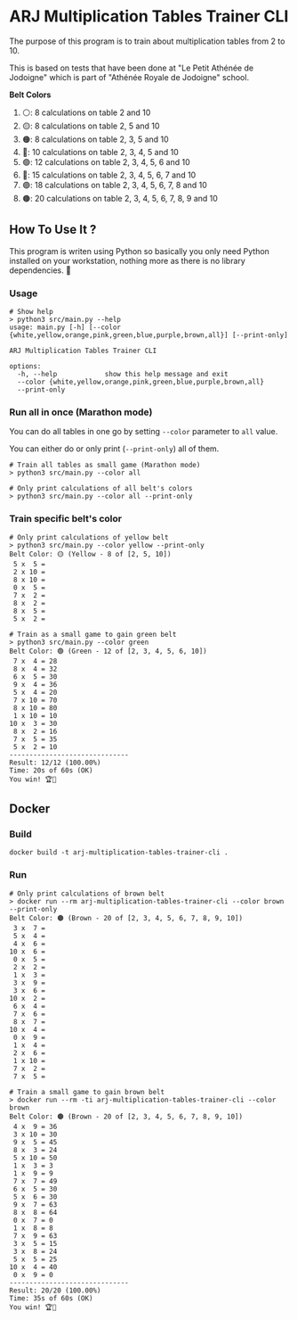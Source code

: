 # ARJ Multiplication Tables Trainer CLI

The purpose of this program is to train about multiplication tables from 2 to 10.

This is based on tests that have been done at "Le Petit Athénée de Jodoigne" which is part of "Athénée Royale de Jodoigne" school.

**Belt Colors**

1) ⚪️: 8 calculations on table 2 and 10
2) 🟡: 8 calculations on table 2, 5 and 10
3) 🟠: 8 calculations on table 2, 3, 5 and 10
4) 🩷: 10 calculations on table 2, 3, 4, 5 and 10
5) 🟢: 12 calculations on table 2, 3, 4, 5, 6 and 10
6) 🔵: 15 calculations on table 2, 3, 4, 5, 6, 7 and 10
7) 🟣: 18 calculations on table 2, 3, 4, 5, 6, 7, 8 and 10
8) 🟤: 20 calculations on table 2, 3, 4, 5, 6, 7, 8, 9 and 10

## How To Use It ?

This program is writen using Python so basically you only need Python installed on your workstation, nothing more as there is no library dependencies. 🎉

### Usage

```shell
# Show help
> python3 src/main.py --help
usage: main.py [-h] [--color {white,yellow,orange,pink,green,blue,purple,brown,all}] [--print-only]

ARJ Multiplication Tables Trainer CLI

options:
  -h, --help            show this help message and exit
  --color {white,yellow,orange,pink,green,blue,purple,brown,all}
  --print-only
```

### Run all in once (Marathon mode)

You can do all tables in one go by setting `--color` parameter to `all` value.

You can either do or only print (`--print-only`) all of them.

```shell
# Train all tables as small game (Marathon mode)
> python3 src/main.py --color all

# Only print calculations of all belt's colors
> python3 src/main.py --color all --print-only
```

### Train specific belt's color

```shell
# Only print calculations of yellow belt
> python3 src/main.py --color yellow --print-only
Belt Color: 🟡 (Yellow - 8 of [2, 5, 10])
 5 x  5 =
 2 x 10 =
 8 x 10 =
 0 x  5 =
 7 x  2 =
 8 x  2 =
 8 x  5 =
 5 x  2 =

# Train as a small game to gain green belt
> python3 src/main.py --color green              
Belt Color: 🟢 (Green - 12 of [2, 3, 4, 5, 6, 10])
 7 x  4 = 28
 8 x  4 = 32
 6 x  5 = 30
 9 x  4 = 36
 5 x  4 = 20
 7 x 10 = 70
 8 x 10 = 80
 1 x 10 = 10
10 x  3 = 30
 8 x  2 = 16
 7 x  5 = 35
 5 x  2 = 10
------------------------------
Result: 12/12 (100.00%)
Time: 20s of 60s (OK)
You win! 🏆🎉
```

## Docker

### Build

```shell
docker build -t arj-multiplication-tables-trainer-cli .
```

### Run

```shell
# Only print calculations of brown belt
> docker run --rm arj-multiplication-tables-trainer-cli --color brown --print-only
Belt Color: 🟤 (Brown - 20 of [2, 3, 4, 5, 6, 7, 8, 9, 10])
 3 x  7 =
 5 x  4 =
 4 x  6 =
10 x  6 =
 0 x  5 =
 2 x  2 =
 1 x  3 =
 3 x  9 =
 3 x  6 =
10 x  2 =
 6 x  4 =
 7 x  6 =
 8 x  7 =
10 x  4 =
 0 x  9 =
 1 x  4 =
 2 x  6 =
 1 x 10 =
 7 x  2 =
 7 x  5 =

# Train a small game to gain brown belt
> docker run --rm -ti arj-multiplication-tables-trainer-cli --color brown
Belt Color: 🟤 (Brown - 20 of [2, 3, 4, 5, 6, 7, 8, 9, 10])
 4 x  9 = 36
 3 x 10 = 30
 9 x  5 = 45
 8 x  3 = 24
 5 x 10 = 50
 1 x  3 = 3
 1 x  9 = 9
 7 x  7 = 49
 6 x  5 = 30
 5 x  6 = 30
 9 x  7 = 63
 8 x  8 = 64
 0 x  7 = 0
 1 x  8 = 8
 7 x  9 = 63
 3 x  5 = 15
 3 x  8 = 24
 5 x  5 = 25
10 x  4 = 40
 0 x  9 = 0
------------------------------
Result: 20/20 (100.00%)
Time: 35s of 60s (OK)
You win! 🏆🎉
```
